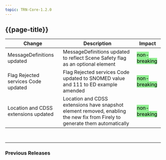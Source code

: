 ```yaml
---
topic: TRN-Core-1.2.0
---
```


## {{page-title}}

| Change                                   | Description                            | Impact                          | 
|------------------------------------------|----------------------------------------|---------------------------------|
|MessageDefinitions updated| MessageDefinitions updated to reflect Scene Safety flag as an optional element | <mark style="background-color: LightGreen">non-breaking</mark>   |
|Flag Rejected services Code updated|Flag Rejected services Code updated to SNOMED value and 111 to ED example amended | <mark style="background-color: LightGreen">non-breaking</mark>   |
|Location and CDSS extensions updated|Location and CDSS extensions have snapshot element removed, enabling the new fix from Firely to generate them automatically | <mark style="background-color: LightGreen">non-breaking</mark>   |

<br>
<hr>

### Previous Releases
